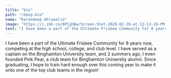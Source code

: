 ```yaml
---
title: "bio"
path: "/deep-bio"
name: "Karandeep Ahluwalia"
image: "https://i.ibb.co/8PCghBw/Screen-Shot-2020-02-28-at-12-13-18-PM.png"
text: "I have been a part of the Ultimate Frisbee Community for 8 years now, competing at the high school, college, and club level. I have served as a captain on the Binghamton University team, and 2 summers ago, I even founded Pink Pear, a club team for Binghamton University alumni. Since graduating, I hope to train hard enough over this coming year to make it onto one of the top club teams in the region!"
--- 
```


I have been a part of the Ultimate Frisbee Community for 8 years now, competing at the high school, college, and club level. I have served as a captain on the Binghamton University team, and 2 summers ago, I even founded Pink Pear, a club team for Binghamton University alumni. Since graduating, I hope to train hard enough over this coming year to make it onto one of the top club teams in the region!
